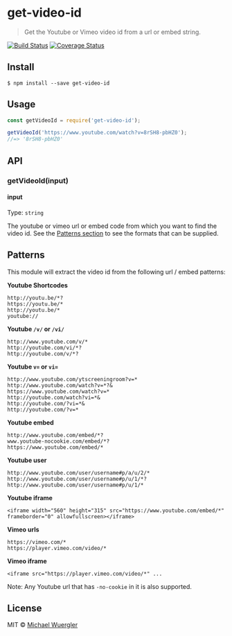 # get-video-id 

> Get the Youtube or Vimeo video id from a url or embed string.

[![Build Status](https://travis-ci.org/radiovisual/get-video-id.svg?branch=master)](https://travis-ci.org/radiovisual/get-video-id) [![Coverage Status](https://coveralls.io/repos/github/radiovisual/get-video-id/badge.svg?branch=master)](https://coveralls.io/github/radiovisual/get-video-id?branch=master)

## Install

```
$ npm install --save get-video-id
```


## Usage

```js
const getVideoId = require('get-video-id');

getVideoId('https://www.youtube.com/watch?v=8rSH8-pbHZ0');
//=> '8rSH8-pbHZ0'

```


## API

### getVideoId(input)

#### input

Type: `string`

The youtube or vimeo url or embed code from which you want to find the video id. See the
[Patterns section](https://github.com/radiovisual/get-video-id#patterns) to see the formats that can be supplied.

## Patterns

This module will extract the video id from the following url / embed patterns:

**Youtube Shortcodes**
```
http://youtu.be/*?
https://youtu.be/*
http://youtu.be/*
youtube://
```

**Youtube `/v/` or `/vi/`**
```
http://www.youtube.com/v/*
http://youtube.com/vi/*?
http://youtube.com/v/*?
```

**Youtube `v=` or `vi=`**
```
http://www.youtube.com/ytscreeningroom?v=*
http://www.youtube.com/watch?v=*?&
https://www.youtube.com/watch?v=*
http://youtube.com/watch?vi=*&
http://youtube.com/?vi=*&
http://youtube.com/?v=*
```

**Youtube embed**
```
http://www.youtube.com/embed/*?
www.youtube-nocookie.com/embed/*?
https://www.youtube.com/embed/*
```

**Youtube user**
```
http://www.youtube.com/user/username#p/a/u/2/*
http://www.youtube.com/user/username#p/u/1/*?
http://www.youtube.com/user/username#p/u/1/*
```

**Youtube iframe**
```
<iframe width="560" height="315" src="https://www.youtube.com/embed/*" frameborder="0" allowfullscreen></iframe>
```

**Vimeo urls**
```
https://vimeo.com/*
https://player.vimeo.com/video/*
```

**Vimeo iframe**
```
<iframe src="https://player.vimeo.com/video/*" ...
```

Note: Any Youtube url that has `-no-cookie` in it is also supported.

## License

MIT © [Michael Wuergler](http://numetriclabs.com)
